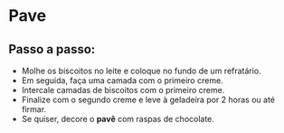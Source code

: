 # Pave

## Passo a passo:

- Molhe os biscoitos no leite e coloque no fundo de um refratário.
- Em seguida, faça uma camada com o primeiro creme.
- Intercale camadas de biscoitos com o primeiro creme.
- Finalize com o segundo creme e leve à geladeira por 2 horas ou até firmar.
- Se quiser, decore o **pavê** com raspas de chocolate.



 

